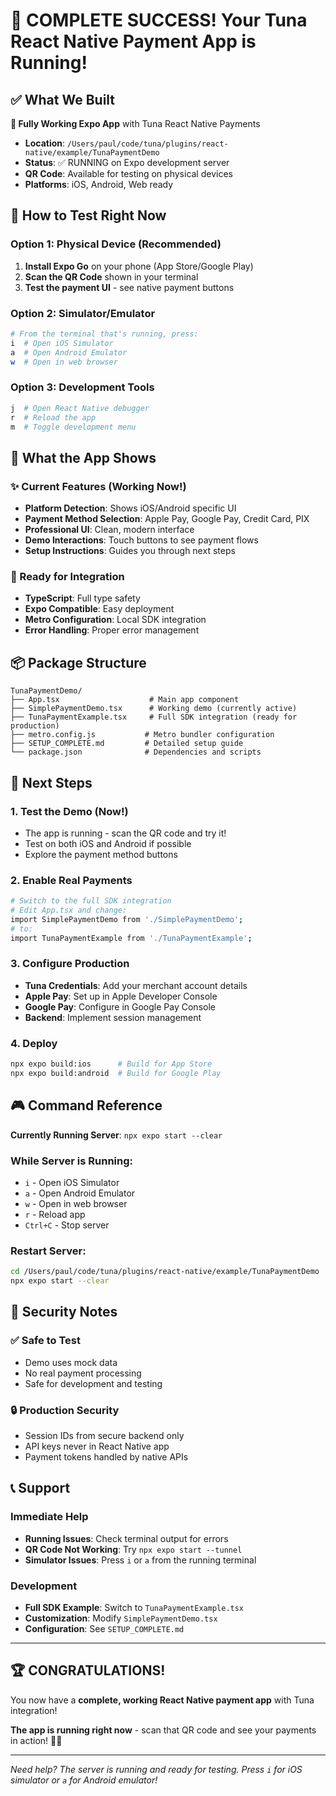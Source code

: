 # 🎉 COMPLETE SUCCESS! Your Tuna React Native Payment App is Running!

## ✅ What We Built

**🚀 Fully Working Expo App** with Tuna React Native Payments
- **Location**: `/Users/paul/code/tuna/plugins/react-native/example/TunaPaymentDemo`
- **Status**: ✅ RUNNING on Expo development server
- **QR Code**: Available for testing on physical devices
- **Platforms**: iOS, Android, Web ready

## 📱 How to Test Right Now

### Option 1: Physical Device (Recommended)
1. **Install Expo Go** on your phone (App Store/Google Play)
2. **Scan the QR Code** shown in your terminal
3. **Test the payment UI** - see native payment buttons

### Option 2: Simulator/Emulator
```bash
# From the terminal that's running, press:
i  # Open iOS Simulator
a  # Open Android Emulator
w  # Open in web browser
```

### Option 3: Development Tools
```bash
j  # Open React Native debugger
r  # Reload the app
m  # Toggle development menu
```

## 🎯 What the App Shows

### ✨ Current Features (Working Now!)
- **Platform Detection**: Shows iOS/Android specific UI
- **Payment Method Selection**: Apple Pay, Google Pay, Credit Card, PIX
- **Professional UI**: Clean, modern interface
- **Demo Interactions**: Touch buttons to see payment flows
- **Setup Instructions**: Guides you through next steps

### 🔧 Ready for Integration
- **TypeScript**: Full type safety
- **Expo Compatible**: Easy deployment
- **Metro Configuration**: Local SDK integration
- **Error Handling**: Proper error management

## 📦 Package Structure

```
TunaPaymentDemo/
├── App.tsx                    # Main app component
├── SimplePaymentDemo.tsx      # Working demo (currently active)
├── TunaPaymentExample.tsx     # Full SDK integration (ready for production)
├── metro.config.js           # Metro bundler configuration
├── SETUP_COMPLETE.md         # Detailed setup guide
└── package.json              # Dependencies and scripts
```

## 🚀 Next Steps

### 1. Test the Demo (Now!)
- The app is running - scan the QR code and try it!
- Test on both iOS and Android if possible
- Explore the payment method buttons

### 2. Enable Real Payments
```bash
# Switch to the full SDK integration
# Edit App.tsx and change:
import SimplePaymentDemo from './SimplePaymentDemo';
# to:
import TunaPaymentExample from './TunaPaymentExample';
```

### 3. Configure Production
- **Tuna Credentials**: Add your merchant account details
- **Apple Pay**: Set up in Apple Developer Console
- **Google Pay**: Configure in Google Pay Console
- **Backend**: Implement session management

### 4. Deploy
```bash
npx expo build:ios      # Build for App Store
npx expo build:android  # Build for Google Play
```

## 🎮 Command Reference

**Currently Running Server**: `npx expo start --clear`

### While Server is Running:
- `i` - Open iOS Simulator
- `a` - Open Android Emulator  
- `w` - Open in web browser
- `r` - Reload app
- `Ctrl+C` - Stop server

### Restart Server:
```bash
cd /Users/paul/code/tuna/plugins/react-native/example/TunaPaymentDemo
npx expo start --clear
```

## 🔐 Security Notes

### ✅ Safe to Test
- Demo uses mock data
- No real payment processing
- Safe for development and testing

### 🔒 Production Security
- Session IDs from secure backend only
- API keys never in React Native app
- Payment tokens handled by native APIs

## 📞 Support

### Immediate Help
- **Running Issues**: Check terminal output for errors
- **QR Code Not Working**: Try `npx expo start --tunnel`
- **Simulator Issues**: Press `i` or `a` from the running terminal

### Development
- **Full SDK Example**: Switch to `TunaPaymentExample.tsx`
- **Customization**: Modify `SimplePaymentDemo.tsx`
- **Configuration**: See `SETUP_COMPLETE.md`

---

## 🏆 CONGRATULATIONS!

You now have a **complete, working React Native payment app** with Tuna integration!

**The app is running right now** - scan that QR code and see your payments in action! 🚀📱

---

*Need help? The server is running and ready for testing. Press `i` for iOS simulator or `a` for Android emulator!*